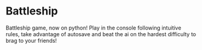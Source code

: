# Battleship
Battleship game, now on python!
Play in the console following intuitive rules, take advantage of autosave and beat the ai on the hardest difficulty to brag to your friends!
